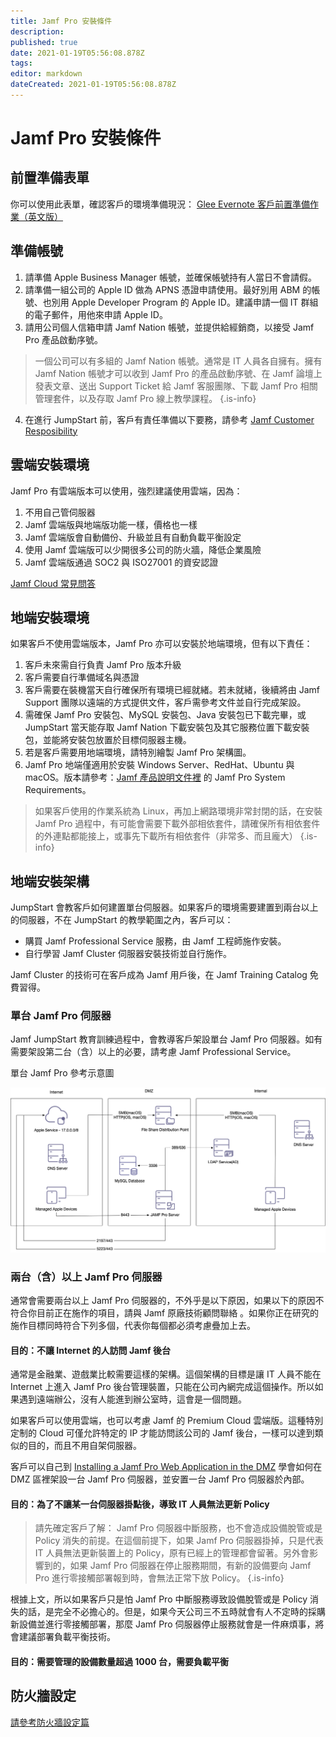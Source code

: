 ```yaml
---
title: Jamf Pro 安裝條件
description: 
published: true
date: 2021-01-19T05:56:08.878Z
tags: 
editor: markdown
dateCreated: 2021-01-19T05:56:08.878Z
---
```


# Jamf Pro 安裝條件

## 前置準備表單
你可以使用此表單，確認客戶的環境準備現況：
[Glee Evernote 客戶前置準備作業（英文版）](!https://www.evernote.com/shard/s2/client/snv?noteGuid=1adfd991-8c57-45b7-aa2a-372e2e85edf1&noteKey=2b4a76acbf953ad9&sn=https%3A%2F%2Fwww.evernote.com%2Fshard%2Fs2%2Fsh%2F1adfd991-8c57-45b7-aa2a-372e2e85edf1%2F2b4a76acbf953ad9&title=JumpStart%2BPreCall%2BTemplate)

## 準備帳號
1. 請準備 Apple Business Manager 帳號，並確保帳號持有人當日不會請假。
2. 請準備一組公司的 Apple ID 做為 APNS 憑證申請使用。最好別用 ABM 的帳號、也別用 Apple Developer Program 的 Apple ID。建議申請一個 IT 群組的電子郵件，用他來申請 Apple ID。
3. 請用公司個人信箱申請 Jamf Nation 帳號，並提供給經銷商，以接受 Jamf Pro 產品啟動序號。

> 一個公司可以有多組的 Jamf Nation 帳號。通常是 IT 人員各自擁有。擁有 Jamf Nation 帳號才可以收到 Jamf Pro 的產品啟動序號、在 Jamf 論壇上發表文章、送出 Support Ticket 給 Jamf 客服團隊、下載 Jamf Pro 相關管理套件，以及存取 Jamf Pro 線上教學課程。
{.is-info}

4. 在進行 JumpStart 前，客戶有責任準備以下要務，請參考 [Jamf Customer Resposibility](https://www.jamf.com/services/services-policies/)

## 雲端安裝環境
Jamf Pro 有雲端版本可以使用，強烈建議使用雲端，因為：
1. 不用自己管伺服器
2. Jamf 雲端版與地端版功能一樣，價格也一樣
3. Jamf 雲端版會自動備份、升級並且有自動負載平衡設定
4. 使用 Jamf 雲端版可以少開很多公司的防火牆，降低企業風險
5. Jamf 雲端版通過 SOC2 與 ISO27001 的資安認證

[Jamf Cloud 常見問答](/jamf-pro/jamf-cloud.md)


## 地端安裝環境
如果客戶不使用雲端版本，Jamf Pro 亦可以安裝於地端環境，但有以下責任：
1. 客戶未來需自行負責 Jamf Pro 版本升級
2. 客戶需要自行準備域名與憑證
3. 客戶需要在裝機當天自行確保所有環境已經就緒。若未就緒，後續將由 Jamf Support 團隊以遠端的方式提供文件，客戶需參考文件並自行完成架設。
4. 需確保 Jamf Pro 安裝包、MySQL 安裝包、Java 安裝包已下載完畢，或 JumpStart 當天能存取 Jamf Nation 下載安裝包及其它服務位置下載安裝包，並能將安裝包放置於目標伺服器主機。
5. 若是客戶需要用地端環境，請特別繪製 Jamf Pro 架構圖。
6. Jamf Pro 地端僅適用於安裝 Windows Server、RedHat、Ubuntu 與 macOS。版本請參考：[Jamf 產品說明文件裡](https://www.jamf.com/resources/product-documentation/jamf-pro-release-notes/) 的 Jamf Pro System Requirements。

> 如果客戶使用的作業系統為 Linux，再加上網路環境非常封閉的話，在安裝 Jamf Pro 過程中，有可能會需要下載外部相依套件，請確保所有相依套件的外連點都能接上，或事先下載所有相依套件（非常多、而且龐大）
{.is-info}

## 地端安裝架構
JumpStart 會教客戶如何建置單台伺服器。如果客戶的環境需要建置到兩台以上的伺服器，不在 JumpStart 的教學範圍之內，客戶可以：
- 購買 Jamf Professional Service 服務，由 Jamf 工程師施作安裝。
- 自行學習 Jamf Cluster 伺服器安裝技術並自行施作。

Jamf Cluster 的技術可在客戶成為 Jamf 用戶後，在 Jamf Training Catalog 免費習得。

### 單台 Jamf Pro 伺服器
Jamf JumpStart 教育訓練過程中，會教導客戶架設單台 Jamf Pro 伺服器。如有需要架設第二台（含）以上的必要，請考慮 Jamf Professional Service。

單台 Jamf Pro 參考示意圖

![單台 Jamf Pro 參考示意圖](/jamf_pro_single_server.jpg)

### 兩台（含）以上 Jamf Pro 伺服器
通常會需要兩台以上 Jamf Pro 伺服器的，不外乎是以下原因，如果以下的原因不符合你目前正在施作的項目，請與 Jamf 原廠技術顧問聯絡 。如果你正在研究的施作目標同時符合下列多個，代表你每個都必須考慮疊加上去。

#### 目的：不讓 Internet 的人訪問 Jamf 後台
通常是金融業、遊戲業比較需要這樣的架構。這個架構的目標是讓 IT 人員不能在 Internet 上進入 Jamf Pro 後台管理裝置，只能在公司內網完成這個操作。所以如果遇到遠端辦公，沒有人能進到辦公室時，這會是一個問題。

如果客戶可以使用雲端，也可以考慮 Jamf 的 Premium Cloud 雲端版。這種特別定制的 Cloud 可僅允許特定的 IP 才能訪問該公司的 Jamf 後台，一樣可以達到類似的目的，而且不用自架伺服器。

客戶可以自己到 [Installing a Jamf Pro Web Application in the DMZ](https://www.jamf.com/jamf-nation/articles/174/installing-a-jamf-pro-web-application-in-the-dmz) 學會如何在 DMZ 區裡架設一台 Jamf Pro 伺服器，並安置一台 Jamf Pro 伺服器於內部。

#### 目的：為了不讓某一台伺服器掛點後，導致 IT 人員無法更新 Policy

> 請先確定客戶了解： Jamf Pro 伺服器中斷服務，也不會造成設備脫管或是 Policy 消失的前提。在這個前提下，如果 Jamf Pro 伺服器掛掉，只是代表 IT 人員無法更新裝置上的 Policy，原有已經上的管理都會留著。另外會影響到的，如果 Jamf Pro 伺服器在停止服務期間，有新的設備要向 Jamf Pro 進行零接觸部署報到時，會無法正常下放 Policy。
{.is-info}


根據上文，所以如果客戶只是怕 Jamf Pro 中斷服務導致設備脫管或是 Policy 消失的話，是完全不必擔心的。但是，如果今天公司三不五時就會有人不定時的採購新設備並進行零接觸部署，那麼 Jamf Pro 伺服器停止服務就會是一件麻煩事，將會建議部署負載平衡技術。

#### 目的：需要管理的設備數量超過 1000 台，需要負載平衡

## 防火牆設定
[請參考防火牆設定篇](/jamf-pro/jamf-pro-installation/firewall)